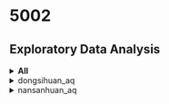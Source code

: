 # 5002 

##  Exploratory Data Analysis

<details>
  <summary>  <b>All</b>  </summary>

| Station | Distribution | Horizon Graph | Top Features |
|:------:| ------ | ------ | ------ | 
| dongsi_aq | <img src="https://github.com/sysu-zjw/MSBD-2018Fall/blob/master/img/5002Proj/dongsi_aq.png" width="240"> | <img src="https://github.com/sysu-zjw/MSBD-2018Fall/blob/master/img/5002Proj/dongsi_aq_HorizonGraph.png" width="240">| PM2.5: ['PM2.5_h1', 'PM2.5_h2', 'PM2.5_h8', 'PM10_h1', 'PM2.5_h3'] <br> PM10: ['PM10_h1', 'PM2.5_h1', 'PM10_h2', 'PM10_h4', 'windW2E_h2'] <br> PMO3: ['O3_h1', 'hour', 'O3_h2', 'O3_h3', 'wind_speed'] 
| tiantan_aq | <img src="https://github.com/sysu-zjw/MSBD-2018Fall/blob/master/img/5002Proj/tiantan_aq.png" width="240"> | <img src="https://github.com/sysu-zjw/MSBD-2018Fall/blob/master/img/5002Proj/tiantan_aq_HorizonGraph.png" width="240">| PM2.5: ['PM2.5_h1', 'PM2.5_h2', 'PM10_h1', 'PM2.5_h3', 'wind_speed'] <br> PM10: ['PM10_h1', 'PM2.5_h1', 'PM10_h2', 'PM10_h3', 'wind_direction_d5'] <br> PMO3: ['O3_h1', 'O3_h2', 'hour', 'wind_speed', 'O3_h5'] 
| guanyuan_aq | <img src="https://github.com/sysu-zjw/MSBD-2018Fall/blob/master/img/5002Proj/guanyuan_aq.png" width="240"> | <img src="https://github.com/sysu-zjw/MSBD-2018Fall/blob/master/img/5002Proj/guanyuan_aq_HorizonGraph.png" width="240">| PM2.5: ['PM2.5_h1', 'PM2.5_h2', 'PM10_h1', 'PM2.5_h3', 'PM2.5_h8'] <br> PM10: ['PM10_h1', 'PM10_h2', 'PM2.5_h1', 'wind_speed_d5', 'wind_speed_h7'] <br> PMO3: ['O3_h1', 'O3_h2', 'wind_speed', 'temperature', 'hour'] 
| wanshouxigong_aq | <img src="https://github.com/sysu-zjw/MSBD-2018Fall/blob/master/img/5002Proj/wanshouxigong_aq.png" width="240"> | <img src="https://github.com/sysu-zjw/MSBD-2018Fall/blob/master/img/5002Proj/wanshouxigong_aq_HorizonGraph.png" width="240">| PM2.5: ['PM2.5_h1', 'PM2.5_h2', 'PM10_h2', 'PM10_h1', 'PM2.5_h3'] <br> PM10: ['PM10_h1', 'PM10_h2', 'PM10_d1', 'PM2.5_h1', 'wind_direction_week2'] <br> PMO3: ['windN2S_h2', 'PM10_week2', 'O3_h1', 'O3_h2', 'wind_speed'] 
| aotizhongxin_aq | <img src="https://github.com/sysu-zjw/MSBD-2018Fall/blob/master/img/5002Proj/aotizhongxin_aq.png" width="240"> | <img src="https://github.com/sysu-zjw/MSBD-2018Fall/blob/master/img/5002Proj/aotizhongxin_aq_HorizonGraph.png" width="240">| PM2.5: ['PM2.5_h1', 'PM2.5_h2', 'PM10_h1', 'PM2.5_h3', 'PM10_h2'] <br> PM10: ['PM10_h1', 'PM10_h2', 'PM2.5_h1', 'humidity', 'PM10_h4'] <br> PMO3: ['O3_h1', 'O3_h2', 'hour', 'O3_h4', 'wind_speed'] 
| nongzhanguan_aq | <img src="https://github.com/sysu-zjw/MSBD-2018Fall/blob/master/img/5002Proj/nongzhanguan_aq.png" width="240"> | <img src="https://github.com/sysu-zjw/MSBD-2018Fall/blob/master/img/5002Proj/nongzhanguan_aq_HorizonGraph.png" width="240">| PM2.5: ['PM2.5_h1', 'PM2.5_h2', 'PM10_h2', 'humidity', 'humidity_h2'] <br> PM10: ['PM10_h1', 'PM2.5_h1', 'PM10_h2', 'windW2E_h1', 'PM10_h3'] <br> PMO3: ['O3_h1', 'humidity', 'temperature', 'O3_h2', 'wind_speed_h2'] 
| wanliu_aq | <img src="https://github.com/sysu-zjw/MSBD-2018Fall/blob/master/img/5002Proj/wanliu_aq.png" width="240"> | <img src="https://github.com/sysu-zjw/MSBD-2018Fall/blob/master/img/5002Proj/wanliu_aq_HorizonGraph.png" width="240">| PM2.5: ['PM2.5_h1', 'PM2.5_h2', 'humidity', 'PM2.5_h3', 'pressure_d5'] <br> PM10: ['PM10_h1', 'humidity', 'PM10_d1', 'PM2.5_h1', 'humidity_h2'] <br> PMO3: ['O3_h1', 'humidity', 'temperature', 'humidity_h2', 'O3_h2'] 
| beibuxinqu_aq | <img src="https://github.com/sysu-zjw/MSBD-2018Fall/blob/master/img/5002Proj/beibuxinqu_aq.png" width="240"> | <img src="https://github.com/sysu-zjw/MSBD-2018Fall/blob/master/img/5002Proj/beibuxinqu_aq_HorizonGraph.png" width="240">| PM2.5: ['PM2.5_h1', 'PM2.5_h4', 'PM2.5_h2', 'humidity_h12', 'PM2.5_d1'] <br> PM10: ['PM10_h1', 'PM10_d1', 'PM10_h2', 'PM10_d4', 'PM10_h7'] <br> PMO3: ['O3_h1', 'O3_h2', 'wind_speed', 'hour', 'temperature'] 
| zhiwuyuan_aq | <img src="https://github.com/sysu-zjw/MSBD-2018Fall/blob/master/img/5002Proj/zhiwuyuan_aq.png" width="240"> | <img src="https://github.com/sysu-zjw/MSBD-2018Fall/blob/master/img/5002Proj/zhiwuyuan_aq_HorizonGraph.png" width="240">| PM2.5: ['PM2.5_h1', 'PM2.5_h2', 'PM10_h11', 'PM10_h12', 'PM2.5_h3'] <br> PM10: ['PM10_h1', 'PM10_d1', 'PM10_d2', 'PM10_h2', 'wind_speed_week1'] <br> PMO3: ['O3_h1', 'hour', 'O3_h2', 'wind_speed', 'temperature'] 
| fengtaihuayuan_aq | <img src="https://github.com/sysu-zjw/MSBD-2018Fall/blob/master/img/5002Proj/fengtaihuayuan_aq.png" width="240"> | <img src="https://github.com/sysu-zjw/MSBD-2018Fall/blob/master/img/5002Proj/fengtaihuayuan_aq_HorizonGraph.png" width="240">| PM2.5: ['PM2.5_h1', 'humidity', 'PM2.5_h2', 'PM10_h1', 'windN2S'] <br> PM10: ['PM10_h1', 'PM2.5_h1', 'PM10_h2', 'PM10_h3', 'humidity'] <br> PMO3: ['O3_h1', 'humidity', 'temperature', 'O3_h2', 'wind_speed'] 
| yungang_aq | <img src="https://github.com/sysu-zjw/MSBD-2018Fall/blob/master/img/5002Proj/yungang_aq.png" width="240"> | <img src="https://github.com/sysu-zjw/MSBD-2018Fall/blob/master/img/5002Proj/yungang_aq_HorizonGraph.png" width="240">| PM2.5: ['PM2.5_h1', 'PM2.5_h2', 'windN2S', 'wind_speed_h4', 'PM2.5_week2'] <br> PM10: ['PM10_h1', 'PM10_h2', 'PM2.5_h1', 'PM10_d1', 'windW2E'] <br> PMO3: ['O3_h1', 'O3_h2', 'wind_speed', 'hour', 'temperature'] 
| gucheng_aq | <img src="https://github.com/sysu-zjw/MSBD-2018Fall/blob/master/img/5002Proj/gucheng_aq.png" width="240"> | <img src="https://github.com/sysu-zjw/MSBD-2018Fall/blob/master/img/5002Proj/gucheng_aq_HorizonGraph.png" width="240">| PM2.5: ['PM2.5_h1', 'PM2.5_h2', 'PM2.5_h3', 'PM2.5_h7', 'PM10_h1'] <br> PM10: ['PM10_h1', 'PM10_h2', 'PM2.5_h1', 'PM2.5_h3', 'PM10_d1'] <br> PMO3: ['O3_h1', 'O3_h2', 'hour', 'temperature', 'wind_speed'] 
| fangshan_aq | <img src="https://github.com/sysu-zjw/MSBD-2018Fall/blob/master/img/5002Proj/fangshan_aq.png" width="240"> | <img src="https://github.com/sysu-zjw/MSBD-2018Fall/blob/master/img/5002Proj/fangshan_aq_HorizonGraph.png" width="240">| PM2.5: ['PM2.5_h1', 'PM2.5_h2', 'PM2.5_h7', 'wind_direction_d4', 'windN2S'] <br> PM10: ['PM10_h1', 'PM10_h2', 'PM2.5_h1', 'PM10_d1', 'humidity_week2'] <br> PMO3: ['O3_h1', 'O3_h2', 'hour', 'wind_speed', 'temperature'] 
| daxing_aq | <img src="https://github.com/sysu-zjw/MSBD-2018Fall/blob/master/img/5002Proj/daxing_aq.png" width="240"> | <img src="https://github.com/sysu-zjw/MSBD-2018Fall/blob/master/img/5002Proj/daxing_aq_HorizonGraph.png" width="240">| PM2.5: ['PM2.5_h1', 'PM2.5_h4', 'PM2.5_h5', 'PM2.5_h3', 'PM2.5_h2'] <br> PM10: ['PM10_h1', 'PM10_h2', 'PM10_d1', 'PM2.5_h1', 'windN2S'] <br> PMO3: ['O3_h1', 'O3_h2', 'temperature', 'hour', 'wind_speed'] 
| yizhuang_aq | <img src="https://github.com/sysu-zjw/MSBD-2018Fall/blob/master/img/5002Proj/yizhuang_aq.png" width="240"> | <img src="https://github.com/sysu-zjw/MSBD-2018Fall/blob/master/img/5002Proj/yizhuang_aq_HorizonGraph.png" width="240">| PM2.5: ['PM2.5_h1', 'PM2.5_h2', 'PM2.5_h3', 'PM2.5_h4', 'PM10_h1'] <br> PM10: ['PM10_h1', 'PM10_d1', 'PM10_h2', 'PM10_h5', 'PM10_h3'] <br> PMO3: ['O3_h1', 'hour', 'O3_h2', 'O3_h4', 'O3_h7'] 
| tongzhou_aq | <img src="https://github.com/sysu-zjw/MSBD-2018Fall/blob/master/img/5002Proj/tongzhou_aq.png" width="240"> | <img src="https://github.com/sysu-zjw/MSBD-2018Fall/blob/master/img/5002Proj/tongzhou_aq_HorizonGraph.png" width="240">| PM2.5: ['PM2.5_h1', 'PM2.5_h2', 'wind_speed_h1', 'wind_direction_h11', 'wind_speed_h8'] <br> PM10: ['PM10_h1', 'PM10_h2', 'PM10_d1', 'humidity_h2', 'PM2.5_d1'] <br> PMO3: ['O3_h1', 'O3_h2', 'hour', 'O3_h4', 'wind_speed'] 
| shunyi_aq | <img src="https://github.com/sysu-zjw/MSBD-2018Fall/blob/master/img/5002Proj/shunyi_aq.png" width="240"> | <img src="https://github.com/sysu-zjw/MSBD-2018Fall/blob/master/img/5002Proj/shunyi_aq_HorizonGraph.png" width="240">| PM2.5: ['PM2.5_h1', 'PM2.5_h2', 'windN2S_h1', 'PM2.5_h3', 'windN2S'] <br> PM10: ['PM10_h1', 'PM10_d1', 'PM2.5_h1', 'windN2S', 'PM10_h2'] <br> PMO3: ['O3_h1', 'humidity', 'O3_h2', 'hour', 'wind_speed'] 
| pingchang_aq | <img src="https://github.com/sysu-zjw/MSBD-2018Fall/blob/master/img/5002Proj/pingchang_aq.png" width="240"> | <img src="https://github.com/sysu-zjw/MSBD-2018Fall/blob/master/img/5002Proj/pingchang_aq_HorizonGraph.png" width="240">| PM2.5: ['PM2.5_h1', 'humidity', 'PM2.5_h2', 'PM2.5_h4', 'windN2S'] <br> PM10: ['PM10_h1', 'PM10_d1', 'PM10_h2', 'PM2.5_h1', 'windW2E'] <br> PMO3: ['O3_h1', 'humidity', 'temperature', 'hour', 'O3_h2'] 
| mentougou_aq | <img src="https://github.com/sysu-zjw/MSBD-2018Fall/blob/master/img/5002Proj/mentougou_aq.png" width="240"> | <img src="https://github.com/sysu-zjw/MSBD-2018Fall/blob/master/img/5002Proj/mentougou_aq_HorizonGraph.png" width="240">| PM2.5: ['PM2.5_h1', 'PM2.5_h2', 'PM2.5_h4', 'PM2.5_h12', 'O3_h2'] <br> PM10: ['PM10_h1', 'PM10_d1', 'PM10_h3', 'wind_direction_d6', 'PM10_h2'] <br> PMO3: ['O3_h1', 'hour', 'O3_h2', 'wind_speed', 'wind_speed_h1'] 
| pinggu_aq | <img src="https://github.com/sysu-zjw/MSBD-2018Fall/blob/master/img/5002Proj/pinggu_aq.png" width="240"> | <img src="https://github.com/sysu-zjw/MSBD-2018Fall/blob/master/img/5002Proj/pinggu_aq_HorizonGraph.png" width="240">| PM2.5: ['PM2.5_h1', 'humidity', 'windN2S_h1', 'PM2.5_h2', 'windW2E_h1'] <br> PM10: ['PM10_h1', 'PM2.5_h3', 'PM10_d1', 'PM2.5_h1', 'PM2.5_h4'] <br> PMO3: ['O3_h1', 'humidity', 'temperature', 'wind_direction_h1', 'wind_speed_h1'] 
| huairou_aq | <img src="https://github.com/sysu-zjw/MSBD-2018Fall/blob/master/img/5002Proj/huairou_aq.png" width="240"> | <img src="https://github.com/sysu-zjw/MSBD-2018Fall/blob/master/img/5002Proj/huairou_aq_HorizonGraph.png" width="240">| PM2.5: ['PM2.5_h1', 'PM10_d2', 'PM2.5_d2', 'wind_direction_year1', 'windN2S_h6'] <br> PM10: ['PM10_h1', 'PM10_d1', 'windN2S_h8', 'humidity_h2', 'humidity'] <br> PMO3: ['O3_h1', 'humidity', 'temperature', 'wind_direction_d6', 'O3_h2'] 
| miyun_aq | <img src="https://github.com/sysu-zjw/MSBD-2018Fall/blob/master/img/5002Proj/miyun_aq.png" width="240"> | <img src="https://github.com/sysu-zjw/MSBD-2018Fall/blob/master/img/5002Proj/miyun_aq_HorizonGraph.png" width="240">| PM2.5: ['windW2E_d5', 'PM2.5_h1', 'windN2S_h11', 'humidity', 'PM2.5_h2'] <br> PM10: ['PM10_h1', 'PM2.5_h1', 'PM10_d1', 'humidity', 'PM2.5_h2'] <br> PMO3: ['O3_h1', 'humidity', 'temperature', 'wind_speed_h1', 'O3_h6'] 
| yanqin_aq | <img src="https://github.com/sysu-zjw/MSBD-2018Fall/blob/master/img/5002Proj/yanqin_aq.png" width="240"> | <img src="https://github.com/sysu-zjw/MSBD-2018Fall/blob/master/img/5002Proj/yanqin_aq_HorizonGraph.png" width="240">| PM2.5: ['PM2.5_h1', 'PM2.5_h2', 'humidity', 'PM2.5_h3', 'sunny/clear'] <br> PM10: ['PM10_h1', 'PM10_h2', 'PM10_d1', 'humidity', 'windW2E'] <br> PMO3: ['O3_h1', 'humidity', 'wind_speed', 'wind_speed_h1', 'windN2S'] 
| dingling_aq | <img src="https://github.com/sysu-zjw/MSBD-2018Fall/blob/master/img/5002Proj/dingling_aq.png" width="240"> | <img src="https://github.com/sysu-zjw/MSBD-2018Fall/blob/master/img/5002Proj/dingling_aq_HorizonGraph.png" width="240">| PM2.5: ['PM2.5_h1', 'PM2.5_h2', 'wind_speed_d1', 'PM10_h2', 'PM10_h1'] <br> PM10: ['PM10_h1', 'PM10_d1', 'PM2.5_h1', 'PM2.5_h9', 'PM10_h6'] <br> PMO3: ['O3_h1', 'hour', 'O3_h2', 'wind_speed', 'temperature'] 
| badaling_aq | <img src="https://github.com/sysu-zjw/MSBD-2018Fall/blob/master/img/5002Proj/badaling_aq.png" width="240"> | <img src="https://github.com/sysu-zjw/MSBD-2018Fall/blob/master/img/5002Proj/badaling_aq_HorizonGraph.png" width="240">| PM2.5: ['PM2.5_h1', 'PM2.5_h2', 'wind_direction_year1', 'wind_speed_h4', 'PM2.5_d1'] <br> PM10: ['PM10_h1', 'PM10_h2', 'PM2.5_h1', 'PM10_h3', 'PM10_d1'] <br> PMO3: ['O3_h1', 'wind_speed', 'hour', 'O3_h5', 'O3_h2'] 
| miyunshuiku_aq | <img src="https://github.com/sysu-zjw/MSBD-2018Fall/blob/master/img/5002Proj/miyunshuiku_aq.png" width="240"> | <img src="https://github.com/sysu-zjw/MSBD-2018Fall/blob/master/img/5002Proj/miyunshuiku_aq_HorizonGraph.png" width="240">| PM2.5: ['PM2.5_h1', 'PM2.5_h2', 'PM10_d6', 'windN2S_h1', 'PM2.5_h10'] <br> PM10: ['PM10_h1', 'wind_speed_d5', 'PM10_d1', 'PM10_h2', 'wind_direction_d3'] <br> PMO3: ['O3_h1', 'temperature', 'O3_h2', 'windN2S_h4', 'O3_h3'] 
| donggaocun_aq | <img src="https://github.com/sysu-zjw/MSBD-2018Fall/blob/master/img/5002Proj/donggaocun_aq.png" width="240"> | <img src="https://github.com/sysu-zjw/MSBD-2018Fall/blob/master/img/5002Proj/donggaocun_aq_HorizonGraph.png" width="240">| PM2.5: ['PM2.5_h1', 'PM2.5_h2', 'PM2.5_h3', 'PM10_h1', 'windN2S_h1'] <br> PM10: ['PM10_h1', 'PM10_d1', 'PM10_h2', 'PM2.5_h1', 'wind_speed_h4'] <br> PMO3: ['O3_h1', 'O3_h2', 'temperature', 'hour', 'PM2.5_h1'] 
| yongledian_aq | <img src="https://github.com/sysu-zjw/MSBD-2018Fall/blob/master/img/5002Proj/yongledian_aq.png" width="240"> | <img src="https://github.com/sysu-zjw/MSBD-2018Fall/blob/master/img/5002Proj/yongledian_aq_HorizonGraph.png" width="240">| PM2.5: ['PM2.5_h1', 'PM2.5_h2', 'PM2.5_h3', 'humidity', 'PM10_h1'] <br> PM10: ['PM10_h1', 'PM10_d1', 'PM10_h2', 'PM2.5_h1', 'PM10_year1'] <br> PMO3: ['O3_h1', 'hour', 'O3_h2', 'wind_speed', 'O3_h3'] 
| yufa_aq | <img src="https://github.com/sysu-zjw/MSBD-2018Fall/blob/master/img/5002Proj/yufa_aq.png" width="240"> | <img src="https://github.com/sysu-zjw/MSBD-2018Fall/blob/master/img/5002Proj/yufa_aq_HorizonGraph.png" width="240">| PM2.5: ['PM2.5_h1', 'PM2.5_h3', 'PM2.5_h2', 'PM10_h1', 'O3_h11'] <br> PM10: ['PM10_h1', 'PM10_d1', 'PM10_h2', 'PM2.5_h1', 'PM10_h3'] <br> PMO3: ['O3_h1', 'hour', 'O3_h2', 'PM2.5_h1', 'temperature'] 
| liulihe_aq | <img src="https://github.com/sysu-zjw/MSBD-2018Fall/blob/master/img/5002Proj/liulihe_aq.png" width="240"> | <img src="https://github.com/sysu-zjw/MSBD-2018Fall/blob/master/img/5002Proj/liulihe_aq_HorizonGraph.png" width="240">| PM2.5: ['PM2.5_h1', 'PM10_week1', 'PM10_h1', 'PM2.5_h5', 'PM2.5_h2'] <br> PM10: ['PM10_h1', 'PM10_d1', 'PM10_h2', 'PM2.5_h1', 'PM10_h10'] <br> PMO3: ['O3_h1', 'O3_h2', 'hour', 'O3_h5', 'O3_h3'] 
| qianmen_aq | <img src="https://github.com/sysu-zjw/MSBD-2018Fall/blob/master/img/5002Proj/qianmen_aq.png" width="240"> | <img src="https://github.com/sysu-zjw/MSBD-2018Fall/blob/master/img/5002Proj/qianmen_aq_HorizonGraph.png" width="240">| PM2.5: ['PM2.5_h1', 'PM2.5_h2', 'PM10_h1', 'PM2.5_h4', 'PM2.5_h3'] <br> PM10: ['PM10_h1', 'PM2.5_h1', 'PM10_h2', 'humidity_h6', 'windW2E_h1'] <br> PMO3: ['O3_h1', 'wind_speed', 'O3_h2', 'hour', 'humidity'] 
| yongdingmennei_aq | <img src="https://github.com/sysu-zjw/MSBD-2018Fall/blob/master/img/5002Proj/yongdingmennei_aq.png" width="240"> | <img src="https://github.com/sysu-zjw/MSBD-2018Fall/blob/master/img/5002Proj/yongdingmennei_aq_HorizonGraph.png" width="240">| PM2.5: ['PM2.5_h1', 'PM2.5_h2', 'PM10_h1', 'wind_direction_year1', 'PM10_h2'] <br> PM10: ['PM10_h1', 'PM2.5_h1', 'PM10_h2', 'PM10_h3', 'wind_direction_year1'] <br> PMO3: ['O3_h1', 'O3_h2', 'temperature', 'wind_speed', 'hour'] 
| xizhimenbei_aq | <img src="https://github.com/sysu-zjw/MSBD-2018Fall/blob/master/img/5002Proj/xizhimenbei_aq.png" width="240"> | <img src="https://github.com/sysu-zjw/MSBD-2018Fall/blob/master/img/5002Proj/xizhimenbei_aq_HorizonGraph.png" width="240">| PM2.5: ['PM2.5_h1', 'PM10_h1', 'PM2.5_h2', 'PM10_h2', 'wind_speed'] <br> PM10: ['PM10_h1', 'PM10_d1', 'PM10_h2', 'PM2.5_h1', 'PM10_d2'] <br> PMO3: ['O3_h1', 'O3_h2', 'hour', 'wind_speed', 'O3_h3'] 
| nansanhuan_aq | <img src="https://github.com/sysu-zjw/MSBD-2018Fall/blob/master/img/5002Proj/nansanhuan_aq.png" width="240"> | <img src="https://github.com/sysu-zjw/MSBD-2018Fall/blob/master/img/5002Proj/nansanhuan_aq_HorizonGraph.png" width="240">| PM2.5: ['PM2.5_h1', 'PM2.5_h2', 'wind_speed', 'wind_direction_h5', 'PM2.5_h3'] <br> PM10: ['PM10_h1', 'PM2.5_h1', 'PM10_h2', 'PM2.5_h3', 'wind_direction_h1'] <br> PMO3: ['O3_h1', 'hour', 'wind_speed', 'O3_h4', 'O3_h2'] 
| dongsihuan_aq | <img src="https://github.com/sysu-zjw/MSBD-2018Fall/blob/master/img/5002Proj/dongsihuan_aq.png" width="240"> | <img src="https://github.com/sysu-zjw/MSBD-2018Fall/blob/master/img/5002Proj/dongsihuan_aq_HorizonGraph.png" width="240">| PM2.5: ['PM2.5_h1', 'PM2.5_h2', 'humidity', 'humidity_h2', 'PM2.5_h3'] <br> PM10: ['PM10_h1', 'PM10_h2', 'PM2.5_h1', 'humidity', 'PM10_h3'] <br> PMO3: ['O3_h1', 'humidity', 'temperature', 'wind_speed_h1', 'hour'] 
</details>


<details>
  <summary>dongsihuan_aq</summary>
<b>AQ Distribution of 2018</b>
<img src="https://github.com/sysu-zjw/MSBD-2018Fall/blob/master/img/5002Proj/dongsihuan_aq.png" >

<table border=0 >
    <tbody>
        <tr>
            <td width="20%" >  <b>AQ Distribution of 2018</b></td>
            <td width="80%"> <img src="https://github.com/sysu-zjw/MSBD-2018Fall/blob/master/img/5002Proj/dongsihuan_aq.png"> </td>
        </tr>
        <tr>
            <td width="20%" >  <b>Horizon Graph of AQ</b> </td>
            <td width="80%"> <img src="https://github.com/sysu-zjw/MSBD-2018Fall/blob/master/img/5002Proj/dongsihuan_aq.png"> </td>
        </tr>
    </tbody>
</table>

</details>




<details>
  <summary>nansanhuan_aq</summary>
<img src="https://github.com/sysu-zjw/MSBD-2018Fall/blob/master/img/5002Proj/nansanhuan_aq.png" width="240">
</details>








